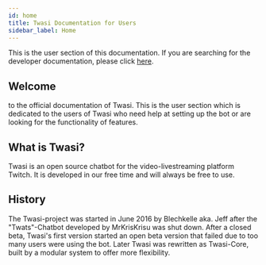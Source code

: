 ```yaml
---
id: home
title: Twasi Documentation for Users
sidebar_label: Home
---
```


This is the user section of this documentation. If you are searching for the developer documentation, please click [here](/docs/home/).

## Welcome

to the official documentation of Twasi. This is the user section which is dedicated to the users of Twasi who need help at setting up the bot or are looking for the functionality of features.

## What is Twasi?

Twasi is an open source chatbot for the video-livestreaming platform Twitch. It is developed in our free time and will always be free to use.

## History

The Twasi-project was started in June 2016 by Blechkelle aka. Jeff after the "Twats"-Chatbot developed by MrKrisKrisu was shut down. After a closed beta, Twasi's first version started an open beta version that failed due to too many users were using the bot. Later Twasi was rewritten as Twasi-Core, built by a modular system to offer more flexibility.
